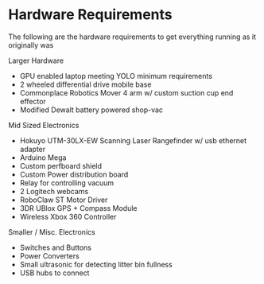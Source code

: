 # Hardware Requirements
The following are the hardware requirements to get everything running as it originally was

Larger Hardware

* GPU enabled laptop meeting YOLO minimum requirements
* 2 wheeled differential drive mobile base
* Commonplace Robotics Mover 4 arm w/ custom suction cup end effector
* Modified Dewalt battery powered shop-vac

Mid Sized Electronics
* Hokuyo UTM-30LX-EW Scanning Laser Rangefinder w/ usb ethernet adapter
* Arduino Mega
* Custom perfboard shield
* Custom Power distribution board
* Relay for controlling vacuum
* 2 Logitech webcams
* RoboClaw ST Motor Driver
* 3DR UBlox GPS + Compass Module
* Wireless Xbox 360 Controller

Smaller / Misc. Electronics
* Switches and Buttons
* Power Converters
* Small ultrasonic for detecting litter bin fullness
* USB hubs to connect 
